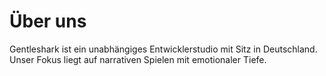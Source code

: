 # Über uns

Gentleshark ist ein unabhängiges Entwicklerstudio mit Sitz in Deutschland. Unser Fokus liegt auf narrativen Spielen mit emotionaler Tiefe.